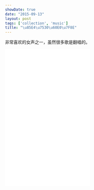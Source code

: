 ```yaml
---
showDate: true
date: "2015-09-13"
layout: post
tags: ['collection', 'music']
title: "\u85E4\u7530\u60E0\u7F8E"
---
```


非常喜欢的女声之一，虽然很多歌是翻唱的。  

<!--more-->

<iframe frameborder="no" border="0" marginwidth="0" marginheight="0" width="280" height="450" src="//music.163.com/outchain/player?type=0&id=106449338&auto=0&height=430"> </iframe>

